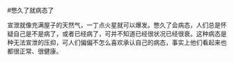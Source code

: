 #憋久了就病态了

宣泄就像充满屋子的天然气，一丁点火星就可以爆发。憋久了会病态，人们总是怀疑自己是不是病了，或者已经病了，可并不知道已经很状况已经很衰。这种病态是种无法宣泄的压抑，可人们偏偏不怎么喜欢承认自己的病态，事实上他们看起来也都很正常、很健康。